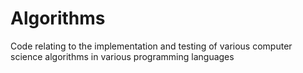 # Algorithms 

Code relating to the implementation and testing of various computer science algorithms in various programming languages